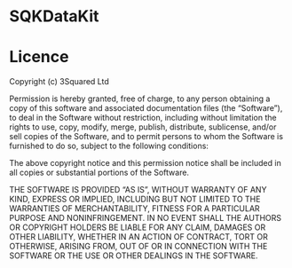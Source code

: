 # SQKDataKit

<!-- [![Version](http://cocoapod-badges.herokuapp.com/v/SQKDataKit/badge.png)](http://cocoadocs.org/docsets/SQKDataKit)
[![Platform](http://cocoapod-badges.herokuapp.com/p/SQKDataKit/badge.png)](http://cocoadocs.org/docsets/SQKDataKit) -->

# Licence

Copyright (c) 3Squared Ltd

Permission is hereby granted, free of charge, to any person obtaining a copy of this software and associated documentation files (the “Software”), to deal in the Software without restriction, including without limitation the rights to use, copy, modify, merge, publish, distribute, sublicense, and/or sell copies of the Software, and to permit persons to whom the Software is furnished to do so, subject to the following conditions:

The above copyright notice and this permission notice shall be included in all copies or substantial portions of the Software.

THE SOFTWARE IS PROVIDED “AS IS”, WITHOUT WARRANTY OF ANY KIND, EXPRESS OR IMPLIED, INCLUDING BUT NOT LIMITED TO THE WARRANTIES OF MERCHANTABILITY, FITNESS FOR A PARTICULAR PURPOSE AND NONINFRINGEMENT. IN NO EVENT SHALL THE AUTHORS OR COPYRIGHT HOLDERS BE LIABLE FOR ANY CLAIM, DAMAGES OR OTHER LIABILITY, WHETHER IN AN ACTION OF CONTRACT, TORT OR OTHERWISE, ARISING FROM, OUT OF OR IN CONNECTION WITH THE SOFTWARE OR THE USE OR OTHER DEALINGS IN THE SOFTWARE.


